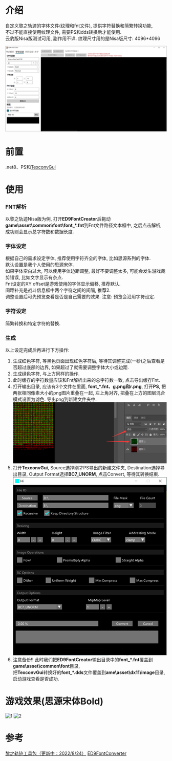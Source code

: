# 介绍
自定义黎之轨迹的字体文件(纹理和fnt文件), 提供字符替换和简繁转换功能,  
不过不能直接使用纹理文件, 需要PS和dds转换后才能使用.  
云豹版Nisa版测试可用, 副作用不详. 纹理尺寸用的是Nisa版尺寸: 4096*4096  
  
![main](Screenshots/main.png) 

# 前置
 .net8、PS和[TexconvGui](https://github.com/bj-rn/texconvgui)
# 使用
### FNT解析
以黎之轨迹Nisa版为例, 打开**ED9FontCreator**后拖动**game\asset\common\font\font_\*.fnt**到Fnt文件路径文本框中, 之后点击解析, 成功则会显示总字符数和数据长度.
### 字体设定
根据自己的需求设定字体, 推荐使用字符齐全的字体, 比如思源系列的字体.  
默认设置是我个人使用的思源宋体.  
如果字体空白过大, 可以使用字体边距调整, 最好不要调整太多, 可能会发生游戏裁剪错误, 比如文字显示有杂点.  
Fnt设定的XY offset是游戏使用的字体显示偏移, 推荐默认.  
间距补充是战斗信息框中两个字符之间的间隔, 推荐2.  
调整设置后可先预览查看是否是自己需要的效果. 注意: 预览会沿用字符设定.  
### 字符设定
简繁转换和特定字符的替换.
### 生成
以上设定完成后再进行下方操作:  
1. 生成红色字符, 等黑色页面出现红色字符后, 等待其调整完成(一秒)之后查看是否超过底部的边界, 如果超过了就需要调整字体大小或边距.   
2. 生成绿色字符, 与上方同样的操作.  
3. 此时缓存的字符数量应该和Fnt解析出来的总字符数一致, 点击导出缓存Fnt.  
4. 打开输出目录, 应该有3个文件在里面, **font_\*.fnt、g.png和r.png**,
打开**PS**, 把两张相同像素大小的png图片重叠在一起, 左上角对齐, 把叠在上方的图层混合模式设置为滤色.
导出png到新建文件夹中.
![ps](Screenshots/ps.png) 
5. 打开**TexconvGui**, Source选择刚才PS导出的新建文件夹, Destination选择导出目录, Output Format选择**BC7_UNORM**, 点击Convert, 等待其转换结束.  
![TexConvGui](Screenshots/TexConvGui.png) 
6. 注意备份!! 此时我们把**ED9FontCreator**输出目录中的**font_\*.fnt**覆盖到**game\\asset\common\font**目录,  
把**TexconvGui**转换好的**font_\*.dds**文件覆盖到**ame\asset\dx11\image**目录, 启动游戏查看是否成功.
# 游戏效果(思源宋体Bold)
![1](Screenshots/1.png) 
![2](Screenshots/2.png) 
# 参考
[黎之轨迹工具包（更新中：2022/8/24）](https://bbs.3dmgame.com/forum.php?mod=viewthread&tid=6321673&page=1&extra=#pid301960392)
[ED9FontConverter](https://github.com/TwnKey/ED9FontConverter)
